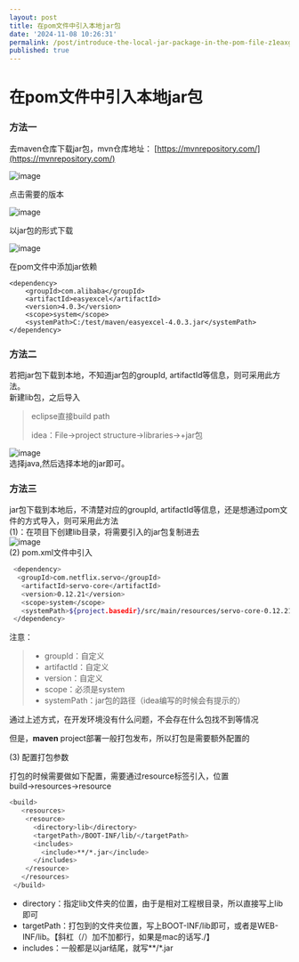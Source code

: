 ```yaml
---
layout: post
title: 在pom文件中引入本地jar包
date: '2024-11-08 10:26:31'
permalink: /post/introduce-the-local-jar-package-in-the-pom-file-z1eaxgm.html
published: true
---
```


# 在pom文件中引入本地jar包

### 方法一

去maven仓库下载jar包，mvn仓库地址： [https://mvnrepository.com/](https://mvnrepository.com/)

​![image](https://ityet.com/img/image-20241108103501-afi8t0k.png)​

点击需要的版本

​![image](https://ityet.com/img/image-20241108103414-x5cbq79.png)​

以jar包的形式下载

​![image](https://ityet.com/img/image-20241108103403-5gf1fgl.png)​

在pom文件中添加jar依赖

```pom
<dependency>
    <groupId>com.alibaba</groupId>
    <artifactId>easyexcel</artifactId>
    <version>4.0.3</version>
    <scope>system</scope>
    <systemPath>C:/test/maven/easyexcel-4.0.3.jar</systemPath>
</dependency>
```

### 方法二

若把jar包下载到本地，不知道jar包的groupId, artifactId等信息，则可采用此方法。  
新建lib包，之后导入

> eclipse直接build path
>
> idea：File→project structure→libraries→+jar包

​​![image](https://ityet.com/img/image-20241108103722-hnessji.png)​  
选择java,然后选择本地的jar即可。

### 方法三

jar包下载到本地后，不清楚对应的groupId, artifactId等信息，还是想通过pom文件的方式导入，则可采用此方法  
(1)：在项目下创建lib目录，将需要引入的jar包复制进去  
​​![image](https://ityet.com/img/image-20241108103805-c1l1re3.png)​  
(2) pom.xml文件中引入

```bash
 <dependency>
  <groupId>com.netflix.servo</groupId>
   <artifactId>servo-core</artifactId>
   <version>0.12.21</version>
   <scope>system</scope>
   <systemPath>${project.basedir}/src/main/resources/servo-core-0.12.21.jar</systemPath>
 </dependency>
```

注意：

> * groupId：自定义
> * artifactId：自定义
> * version：自定义
> * scope：必须是system
> * systemPath：jar包的路径（idea编写的时候会有提示的）

通过上述方式，在开发环境没有什么问题，不会存在什么包找不到等情况

但是，**maven** project部署一般打包发布，所以打包是需要额外配置的

(3) 配置打包参数

打包的时候需要做如下配置，需要通过resource标签引入，位置build→resources→resource

```bash
<build>
   <resources>
    <resource>
      <directory>lib</directory>
      <targetPath>/BOOT-INF/lib/</targetPath>
      <includes>
        <include>**/*.jar</include>
      </includes>
    </resource>
   </resources>
 </build>
```

* directory：指定lib文件夹的位置，由于是相对工程根目录，所以直接写上lib即可
* targetPath：打包到的文件夹位置，写上BOOT-INF/lib即可，或者是WEB-INF/lib。【斜杠（/）加不加都行，如果是mac的话写./】
* includes：一般都是以jar结尾，就写**/*.jar
